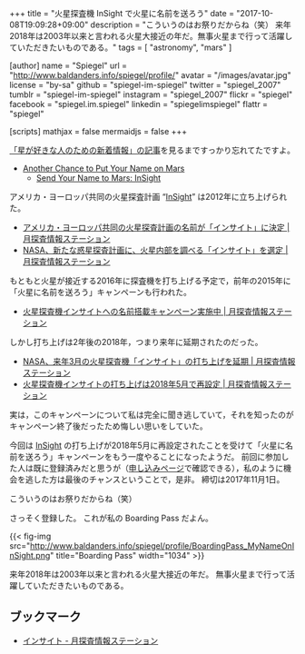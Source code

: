 +++
title = "火星探査機 InSight で火星に名前を送ろう"
date =  "2017-10-08T19:09:28+09:00"
description = "こういうのはお祭りだからね（笑） 来年2018年は2003年以来と言われる火星大接近の年だ。無事火星まで行って活躍していただきたいものである。"
tags        = [ "astronomy", "mars" ]

[author]
  name      = "Spiegel"
  url       = "http://www.baldanders.info/spiegel/profile/"
  avatar    = "/images/avatar.jpg"
  license   = "by-sa"
  github    = "spiegel-im-spiegel"
  twitter   = "spiegel_2007"
  tumblr    = "spiegel-im-spiegel"
  instagram = "spiegel_2007"
  flickr    = "spiegel"
  facebook  = "spiegel.im.spiegel"
  linkedin  = "spiegelimspiegel"
  flattr    = "spiegel"

[scripts]
  mathjax = false
  mermaidjs = false
+++

[「星が好きな人のための新着情報」の記事](https://news.local-group.jp/20171008.html#p04)を見るまですっかり忘れてたですよ。

- [Another Chance to Put Your Name on Mars](https://www.jpl.nasa.gov/news/news.php?feature=6959)
    - [Send Your Name to Mars: InSight](https://mars.nasa.gov/syn/insight)

アメリカ・ヨーロッパ共同の火星探査計画 “[InSight]” は2012年に立ち上げられた。

- [アメリカ・ヨーロッパ共同の火星探査計画の名前が「インサイト」に決定 | 月探査情報ステーション](https://moonstation.jp/blog/marsexp/insight/us-europe-joint-mars-exploration-name-is-insight)
- [NASA、新たな惑星探査計画に、火星内部を調べる「インサイト」を選定 | 月探査情報ステーション](https://moonstation.jp/blog/marsexp/nasa-select-insight-as-a-new-planetary-exploration-program)

もともと火星が接近する2016年に探査機を打ち上げる予定で，前年の2015年に「火星に名前を送ろう」キャンペーンも行われた。

- [火星探査機インサイトへの名前搭載キャンペーン実施中 | 月探査情報ステーション](https://moonstation.jp/blog/marsexp/insight/name-to-mars-campaign-for-insight)

しかし打ち上げは2年後の2018年，つまり来年に延期されたのだった。

- [NASA、来年3月の火星探査機「インサイト」の打ち上げを延期 | 月探査情報ステーション](https://moonstation.jp/blog/marsexp/insight/nasa-announces-delay-of-launch-of-insight)
- [火星探査機インサイトの打ち上げは2018年5月で再設定 | 月探査情報ステーション](https://moonstation.jp/blog/marsexp/insight/%e7%81%ab%e6%98%9f%e6%8e%a2%e6%9f%bb%e6%a9%9f%e3%82%a4%e3%83%b3%e3%82%b5%e3%82%a4%e3%83%88%e3%81%ae%e6%89%93%e3%81%a1%e4%b8%8a%e3%81%92%e3%81%af2018%e5%b9%b45%e6%9c%88%e3%81%a7%e5%86%8d%e8%a8%ad)

実は，このキャンペーンについて私は完全に聞き逃していて，それを知ったのがキャンペーン終了後だったため悔しい思いをしていた。

今回は [InSight] の打ち上げが2018年5月に再設定されたことを受けて「火星に名前を送ろう」キャンペーンをもう一度やることになったようだ。
前回に参加した人は既に登録済みだと思うが（[申し込みページ](https://mars.nasa.gov/syn/insight "Send Your Name to Mars: InSight")で確認できる），私のように機会を逃した方は最後のチャンスということで，是非。
締切は2017年11月1日。

こういうのはお祭りだからね（笑）

さっそく登録した。
これが私の Boarding Pass だよん。

{{< fig-img src="http://www.baldanders.info/spiegel/profile/BoardingPass_MyNameOnInSight.png" title="Boarding Pass" width="1034" >}}

来年2018年は2003年以来と言われる火星大接近の年だ。
無事火星まで行って活躍していただきたいものである。

## ブックマーク

- [インサイト - 月探査情報ステーション](https://moonstation.jp/ja/mars/exploration/insight/index.html)

[InSight]: https://nasa.gov/insight
